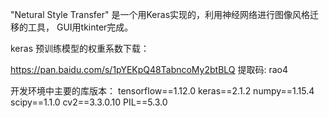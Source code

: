 
"Netural Style Transfer" 
是一个用Keras实现的，利用神经网络进行图像风格迁移的工具， GUI用tkinter完成。

keras 预训练模型的权重系数下载：

https://pan.baidu.com/s/1pYEKpQ48TabncoMy2btBLQ
提取码: rao4


开发环境中主要的库版本：
tensorflow==1.12.0
keras==2.1.2
numpy==1.15.4
scipy==1.1.0
cv2==3.3.0.10
PIL==5.3.0
